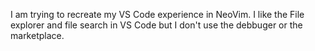 I am trying to recreate my VS Code experience in NeoVim. I like the File explorer and file search in VS Code but I don't use the debbuger or the marketplace.